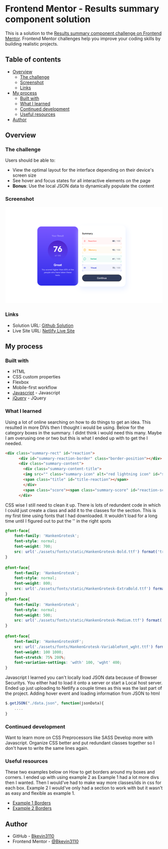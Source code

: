 # Frontend Mentor - Results summary component solution

This is a solution to the [Results summary component challenge on Frontend Mentor](https://www.frontendmentor.io/challenges/results-summary-component-CE_K6s0maV). Frontend Mentor challenges help you improve your coding skills by building realistic projects. 

## Table of contents

- [Overview](#overview)
  - [The challenge](#the-challenge)
  - [Screenshot](#screenshot)
  - [Links](#links)
- [My process](#my-process)
  - [Built with](#built-with)
  - [What I learned](#what-i-learned)
  - [Continued development](#continued-development)
  - [Useful resources](#useful-resources)
- [Author](#author)

## Overview

### The challenge

Users should be able to:

- View the optimal layout for the interface depending on their device's screen size
- See hover and focus states for all interactive elements on the page
- **Bonus**: Use the local JSON data to dynamically populate the content

### Screenshot

![My result design](./assets/images/myResults.png)


### Links

- Solution URL: [Github Solution](https://github.com/Bkevin3110/learning-Results)
- Live Site URL: [Netlify Live Site](https://dynamic-unicorn-8b94b4.netlify.app/)

## My process

### Built with

- HTML
- CSS custom properties
- Flexbox
- Mobile-first workflow
- [Javascript](https://www.javascript.com/) - Javascript
- [jQuery](https://jquery.com/) - JQuery




### What I learned

Using a lot of online searching on how to do things to get an idea. This resulted in more DIVs then I thought i would be using.
Below for the category boxes in the summary. I didnt think i would need this many. Maybe I am overusing one or two but this is what I ended up with to get the  I needed.
```html
<div class="summary-rect" id="reaction">
      <div id="summary-reaction-border" class="border-position"></div>
      <div class="summary-content">
        <div class="summary-content-title">
        <img src="" class="summary-icon" alt="red lightning icon" id="summary-icon-reaction"/>
        <span class="title" id="title-reaction"></span>
        </div>
        <span class="score"><span class="summary-score" id="reaction-score"></span> / 100</span>
      </div>
```

CSS wise I still need to clean it up. There is lots of redundent code in which I could just create a class and add it to the classes for the section.
This is my first time using fonts that I had downloaded. It wouldn't load for a long time until I figured out to put the '' in the right spots
```css
@font-face{
    font-family: 'HankenGrotesk';
    font-style: normal;
    font-weight: 700;
    src: url('./assets/fonts/static/HankenGrotesk-Bold.ttf') format('truetype');
}

@font-face{
    font-family: 'HankenGrotesk';
    font-style: normal;
    font-weight: 800;
    src: url('./assets/fonts/static/HankenGrotesk-ExtraBold.ttf') format('truetype');
}
@font-face{
    font-family: 'HankenGrotesk';
    font-style: normal;
    font-weight: 500;
    src: url('./assets/fonts/static/HankenGrotesk-Medium.ttf') format('truetype');
}

@font-face{
    font-family: 'HankenGroteskVF';
    src: url('./assets/fonts/HankenGrotesk-VariableFont_wght.ttf') format('truetype');
    font-weight: 100 1000;
    font-stretch: 75% 200%;
    font-variation-settings: 'wdth' 100, 'wght' 400;
}
```

Javascript I learned you can't locally load JSON data because of Browser Securitys.
You either had to load it onto a server or start a Local host server.
Ended up just uploading to Netlify a couple times as this was the last part of the project. Adding hover event and loading information from JSON to html
```js
$.getJSON("./data.json", function(jsonData){
    ....
}

```


### Continued development

Want to learn more on CSS Preprocessors like SASS
Develop more with Javascript.
Organize CSS better and put redundant classes together so I don't have to write the same lines again.

### Useful resources

These two examples below on How to get borders around my boxes and corners. I ended up with using example 2 as Example 1 had a lot more divs then I wanted. Then I would've had to make way more classes/ids in css for each box.
Example 2 I would've only had a section to work with but it wasn't as easy and flexible as example 1.
- [Example 1 Borders](https://stackoverflow.com/questions/75607228/how-can-you-apply-a-border-to-only-corners-of-a-container-in-css*/) 
- [Example 2 Borders](https://stackoverflow.com/questions/14387690/how-can-i-show-only-corner-borders) 


## Author

- GitHub - [Bkevin3110](https://github.com/Bkevin3110/)
- Frontend Mentor - [@Bkevin3110](https://www.frontendmentor.io/profile/Bkevin3110)



